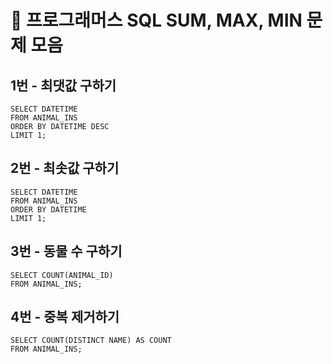 # 👀 프로그래머스 SQL SUM, MAX, MIN 문제 모음

## 1번 - 최댓값 구하기
```MySQL
SELECT DATETIME
FROM ANIMAL_INS
ORDER BY DATETIME DESC
LIMIT 1;
```

## 2번 - 최솟값 구하기
```MySQL
SELECT DATETIME
FROM ANIMAL_INS
ORDER BY DATETIME
LIMIT 1;
```

## 3번 - 동물 수 구하기
```MySQL
SELECT COUNT(ANIMAL_ID)
FROM ANIMAL_INS;
```

## 4번 - 중복 제거하기
```MySQL
SELECT COUNT(DISTINCT NAME) AS COUNT
FROM ANIMAL_INS;
```
